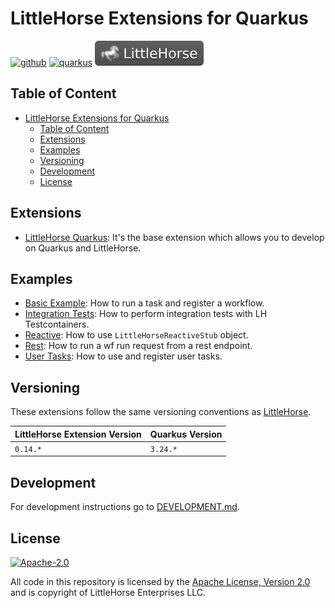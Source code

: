 # LittleHorse Extensions for Quarkus

<a href="https://github.com/littlehorse-enterprises/lh-quarkus"><img alt="github" src="https://img.shields.io/badge/GitHub-blue?logo=github&logoColor=white"></a>
<a href="https://quarkus.io/"><img alt="quarkus" src="https://img.shields.io/badge/Quarkus-ff004a?logo=quarkus&logoColor=white"/></a>
<a href="https://littlehorse.io/"><img alt="littlehorse" src="https://raw.githubusercontent.com/littlehorse-enterprises/littlehorse/refs/heads/master/img/badges/gray.svg"/></a>

## Table of Content

<!-- TOC -->
* [LittleHorse Extensions for Quarkus](#littlehorse-extensions-for-quarkus)
  * [Table of Content](#table-of-content)
  * [Extensions](#extensions)
  * [Examples](#examples)
  * [Versioning](#versioning)
  * [Development](#development)
  * [License](#license)
<!-- TOC -->

## Extensions

- [LittleHorse Quarkus](extensions/littlehorse-quarkus): It's the base extension which allows you to develop on Quarkus and LittleHorse.

## Examples

- [Basic Example](examples/basic): How to run a task and register a workflow.
- [Integration Tests](examples/integration-tests): How to perform integration tests with LH Testcontainers.
- [Reactive](examples/reactive): How to use `LittleHorseReactiveStub` object.
- [Rest](examples/rest): How to run a wf run request from a rest endpoint.
- [User Tasks](examples/user-tasks): How to use and register user tasks.

## Versioning

These extensions follow the same versioning conventions as [LittleHorse](https://github.com/littlehorse-enterprises/littlehorse/releases).

| LittleHorse Extension Version | Quarkus Version |
|-------------------------------|-----------------|
| `0.14.*`                      | `3.24.*`        |

## Development

For development instructions go to [DEVELOPMENT.md](DEVELOPMENT.md).

## License

<a href="https://github.com/littlehorse-enterprises/lh-quarkus/blob/main/LICENSE.md"><img alt="Apache-2.0" src="https://img.shields.io/github/license/littlehorse-enterprises/lh-quarkus?label=covered%20by"></a>

All code in this repository is licensed by the [Apache License, Version 2.0](https://www.apache.org/licenses/LICENSE-2.0) and is copyright of LittleHorse Enterprises LLC.
